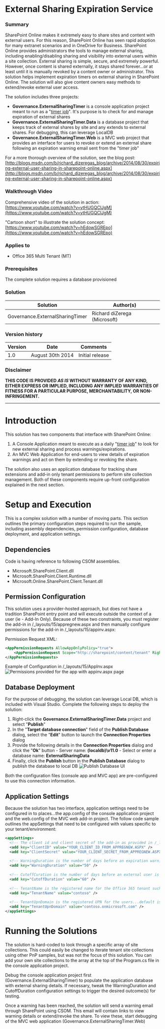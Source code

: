 # External Sharing Expiration Service #

### Summary ###
SharePoint Online makes it extremely easy to share sites and content with external users. For this reason, SharePoint Online has seen rapid adoption for many extranet scenarios and in OneDrive for Business. SharePoint Online provides administrators the tools to manage external sharing, including enabling/disabling sharing and visibility into external users within a site collection. External sharing is simple, secure, and extremely powerful.  However, once content is shared externally, it stays shared forever…or at least until it is manually revoked by a content owner or administrator. This solution helps implement expiration timers on external sharing in SharePoint Online. The solution will also give content owners easy methods to extend/revoke external user access.

The solution includes three projects:

- **Governance.ExternalSharingTimer** is a console application project meant to run as a "[timer job](http://blogs.msdn.com/b/richard_dizeregas_blog/archive/2014/04/07/sharepoint-timer-jobs-running-as-windows-azure-web-jobs.aspx)". It's purpose is to check for and manage expiration of external shares
- **Governance.ExternalSharingTimer.Data** is a database project that keeps track of external shares by site and any extends to external shares. For debugging, this can leverage LocalDB
- **Governance.ExternalSharingTimer.Web** is a MVC web project that provides an interface for users to revoke or extend an external share following an expiration warning email sent from the "timer job"

For a more thorough overview of the solution, see the blog post: [http://blogs.msdn.com/b/richard_dizeregas_blog/archive/2014/08/30/expiring-external-user-sharing-in-sharepoint-online.aspx](http://blogs.msdn.com/b/richard_dizeregas_blog/archive/2014/08/30/expiring-external-user-sharing-in-sharepoint-online.aspx)

### Walkthrough Video ###

Comprehensive video of the solution in action:
[https://www.youtube.com/watch?v=ytHUGQClJgM](https://www.youtube.com/watch?v=ytHUGQClJgM)

"Cartoon short" to illustrate the solution concept:
[https://www.youtube.com/watch?v=hEdowSGREpo](https://www.youtube.com/watch?v=hEdowSGREpo)

### Applies to ###
-  Office 365 Multi Tenant (MT)

### Prerequisites ###
The complete solution requires a database provisioned

### Solution ###
Solution | Author(s)
---------|----------
Governance.ExternalSharingTimer | Richard diZerega (Microsoft)

### Version history ###
Version  | Date | Comments
---------| -----| --------
1.0  | August 30th 2014 | Initial release

### Disclaimer ###
**THIS CODE IS PROVIDED *AS IS* WITHOUT WARRANTY OF ANY KIND, EITHER EXPRESS OR IMPLIED, INCLUDING ANY IMPLIED WARRANTIES OF FITNESS FOR A PARTICULAR PURPOSE, MERCHANTABILITY, OR NON-INFRINGEMENT.**


----------

# Introduction #
This solution has two components that interface with SharePoint Online:

1. A Console Application meant to execute as a daily "[timer job](http://blogs.msdn.com/b/richard_dizeregas_blog/archive/2014/04/07/sharepoint-timer-jobs-running-as-windows-azure-web-jobs.aspx)" to look for new external sharing and process warnings/expirations.
2. An MVC Web Application for end-users to view details of expiration warnings and act on them by extending or revoking the share.

The solution also uses an application database for tracking share extensions and add-in only tenant permissions to perform site collection management. Both of these components require up-front configuration explained in the next section.

# Setup and Execution #
This is a complex solution with a number of moving parts. This section outlines the primary configuration steps required to run the sample, including assembly dependencies, permission configuration, database deployment, and application settings.

## Dependencies ##
Code is having reference to following CSOM assemblies.

- Microsoft.SharePoint.Client.dll
- Microsoft.SharePoint.Client.Runtime.dll
- Microsoft.Online.SharePoint.Client.Tenant.dll

## Permission Configuration ##
This solution uses a provider-hosted approach, but does not have a tradition SharePoint entry point and will execute outside the context of a user (ie - Add-In Only). Because of these two constraints, you must register the add-in in /_layouts/15/appregnew.aspx and then manually configure permissions for the add-in in /_layouts/15/appinv.aspx:

Permission Request XML:

```XML
<AppPermissionRequests AllowAppOnlyPolicy="true">
    <AppPermissionRequest Scope="http://sharepoint/content/tenant" Right="FullControl" />
</AppPermissionRequests>
```

Example of Configuration in /_layouts/15/AppInv.aspx
![Permissions provided for the app with appinv.aspx page](http://i.imgur.com/rhfQQQh.png)

## Database Deployment ##
For the purpose of debugging, the solution can leverage Local DB, which is included with Visual Studio. Complete the following steps to deploy the solution:

1. Right-click the **Governance.ExternalSharingTimer.Data** project and select "**Publish**"
2. In the "**Target database connection**" field of the **Publish Database** dialog, select the "**Edit**" button to launch the **Connection Properties** dialog
3. Provide the following details in the **Connection Properties** dialog and click the "**Ok**" button
       - Server name: **(localdb)\v11.0**
       - Select or enter a database name: **ExternalSharingData**
4. Finally, click the **Publish** button in the **Publish Database** dialog to publish the database to local DB
![Publish Database UI](http://i.imgur.com/roSHnoJ.png)

Both the configuration files (console app and MVC app) are pre-configured to use this connection information.

## Application Settings ##
Because the solution has two interface, application settings need to be configured in to places...the app.config of the console application project and the web.config of the MVC web add-in project. The follow code sample outlines the appSettings that need to be configured with values specific to your tenant/environment:

```XML
<appSettings>
  <!-- The client id and client secret of the add-in as provided in /_layouts/15/appregnew.aspx -->
  <add key="ClientID" value="YOUR_CLIENT_ID_FROM_APPREGNEW.ASPX" />
  <add key="ClientSecret" value="YOUR_CLIENT_SECRET_FROM_APPREGNEW.ASPX" />
  
  <!-- WarningDuration is the number of days before an expiration warning is sent out -->
  <add key="WarningDuration" value="50" />
  
  <!-- CutoffCuration is the number of days before an external user is revoked -->
  <add key="CutoffDuration" value="60" />
  
  <!-- TenantName is the registered name for the Office 365 tenant such as Contoso-->
  <add key="TenantName" value="contoso" />
  
  <!-- TenantUpnDomain is the registered UPN for the users...default is TENANTNAME.onmicrosoft.com -->
  <add key="TenantUpnDomain" value="contoso.onmicrosoft.com" />
</appSettings>
```

# Running the Solutions #
The solution is hard-coded to look through a specific array of site collections. This could easily be changed to iterate tenant site collections using other PnP samples, but was not the focus of this solution. You can add your own site collections to the array at the top of the Program.cs file in the console application project.

Debug the console application project first (Governance.ExternalSharingTimer) to populate the application database with external sharing details. If necessary, tweak the WarningDuration and CutoffDuration configuration settings to trigger the desired outcome(s) for testing.

Once a warning has been reached, the solution will send a warning email through SharePoint using CSOM. This email will contain links to view warning details or extend/revoke the share. To view these, start debugging of the MVC web application (Governance.ExternalSharingTimer.Web)
